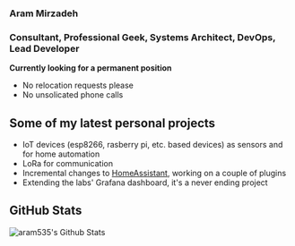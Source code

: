 ### Aram Mirzadeh
### Consultant, Professional Geek, Systems Architect, DevOps, Lead Developer
**Currently looking for a permanent position**
- No relocation requests please
- No unsolicated phone calls<br>

## Some of my latest personal projects
- IoT devices (esp8266, rasberry pi, etc. based devices) as sensors and for home automation
- LoRa for communication
- Incremental changes to [HomeAssistant](https://www.home-assistant.io/), working on a couple of plugins
- Extending the labs' Grafana dashboard, it's a never ending project<br>

## GitHub Stats
<img alt="aram535's Github Stats" src="https://github-readme-stats-git-master.aram535.vercel.app/api?username=aram535&show_icons=true&hide_border=true" /><br>
